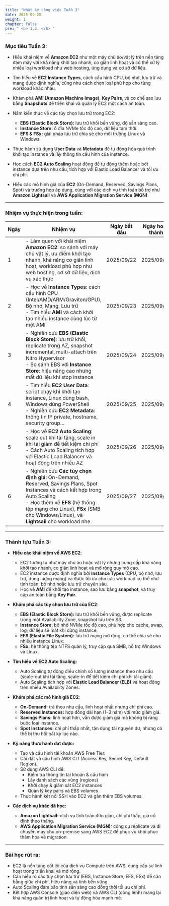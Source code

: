 ```yaml
---
title: "Nhật ký công việc Tuần 3"
date: 2025-09-28
weight: 1
chapter: false
pre: " <b> 1.3. </b> "
---
```


### Mục tiêu Tuần 3:

* Hiểu khái niệm về **Amazon EC2** như một máy chủ ảo/vật lý trên nền tảng đám mây với khả năng khởi tạo nhanh, co giãn linh hoạt và có thể xử lý nhiều loại workload như web hosting, ứng dụng và cơ sở dữ liệu.  

* Tìm hiểu về **EC2 Instance Types**, cách cấu hình CPU, bộ nhớ, lưu trữ và mạng được định nghĩa, cũng như cách chọn loại phù hợp cho từng workload khác nhau.  

* Khám phá **AMI (Amazon Machine Image)**, **Key Pairs**, và cơ chế sao lưu bằng **Snapshots** để triển khai và quản lý EC2 một cách an toàn.  

* Nắm kiến thức về các tùy chọn lưu trữ trong EC2:  
  - **EBS (Elastic Block Store):** lưu trữ khối bền vững, độ sẵn sàng cao.  
  - **Instance Store:** ổ đĩa NVMe tốc độ cao, dữ liệu tạm thời.  
  - **EFS & FSx:** giải pháp lưu trữ chia sẻ cho môi trường Linux và Windows.  

* Thực hành sử dụng **User Data** và **Metadata** để tự động hóa quá trình khởi tạo instance và lấy thông tin cấu hình của instance.  

* Học cách **EC2 Auto Scaling** hoạt động để tự động thêm hoặc bớt instance dựa trên nhu cầu, tích hợp với Elastic Load Balancer và tối ưu chi phí.  

* Hiểu các mô hình giá của **EC2** (On-Demand, Reserved, Savings Plans, Spot) và trường hợp áp dụng, cùng với các dịch vụ tính toán bổ trợ như **Amazon Lightsail** và **AWS Application Migration Service (MGN)**.  

---

### Nhiệm vụ thực hiện trong tuần:

| Ngày | Nhiệm vụ                                                                                                                                                                                                                           | Ngày bắt đầu | Ngày hoàn thành | Tài liệu tham khảo |
| --- | ---------------------------------------------------------------------------------------------------------------------------------------------------------------------------------------------------------------------------------- | ------------ | --------------- | ------------------ |
| 1   | - Làm quen với khái niệm **Amazon EC2**: so sánh với máy chủ vật lý, ưu điểm khởi tạo nhanh, khả năng co giãn linh hoạt, workload phù hợp như web hosting, cơ sở dữ liệu, dịch vụ xác thực |  2025/09/22   |  2025/09/22      | <https://000027.awsstudygroup.com/> |
| 2   | - Học về **Instance Types**: cách cấu hình CPU (Intel/AMD/ARM/Graviton/GPU), Bộ nhớ, Mạng, Lưu trữ <br> - Tìm hiểu **AMI** và cách khởi tạo nhiều instance cùng lúc từ một AMI |  2025/09/23   |  2025/09/23      | <https://000008.awsstudygroup.com/> |
| 3   | - Nghiên cứu **EBS (Elastic Block Store)**: lưu trữ khối, replicate trong AZ, snapshot incremental, multi-attach trên Nitro Hypervisor <br> - So sánh EBS với **Instance Store**: hiệu năng cao nhưng mất dữ liệu khi stop instance |  2025/09/24   |  2025/09/24      | <https://000006.awsstudygroup.com/> |
| 4   | - Tìm hiểu **EC2 User Data**: script chạy khi khởi tạo instance, Linux dùng bash, Windows dùng PowerShell <br> - Nghiên cứu **EC2 Metadata**: thông tin IP private, hostname, security group… |  2025/09/25   |  2025/09/26      | <https://000004.awsstudygroup.com/> |
| 5   | - Học về **EC2 Auto Scaling**: scale out khi tải tăng, scale in khi tải giảm để tiết kiệm chi phí <br> - Cách Auto Scaling tích hợp với Elastic Load Balancer và hoạt động trên nhiều AZ |  2025/09/26   |  2025/09/27      | <https://000045.awsstudygroup.com/> |
| 6   | - Nghiên cứu **Các tùy chọn định giá**: On-Demand, Reserved, Savings Plans, Spot Instances và cách kết hợp trong Auto Scaling <br> - Học thêm về **EFS** (hệ thống tệp mạng cho Linux), **FSx** (SMB cho Windows/Linux), và **Lightsail** cho workload nhẹ |  2025/09/27   |  2025/09/28      | <https://000046.awsstudygroup.com/> |


---

### Thành tựu Tuần 3:

* **Hiểu các khái niệm về AWS EC2**:  
  * EC2 tương tự như máy chủ ảo hoặc vật lý nhưng cung cấp khả năng khởi tạo nhanh, co giãn linh hoạt và mở rộng quy mô cao.  
  * EC2 instance được định nghĩa bởi **Instance Types** (CPU, bộ nhớ, lưu trữ, dung lượng mạng) và được tối ưu cho các workload cụ thể như tính toán, bộ nhớ hoặc lưu trữ chuyên sâu.  
  * Học về **AMI** để khởi tạo instance, sao lưu bằng **snapshot**, và truy cập an toàn bằng **Key Pair**.  

* **Khám phá các tùy chọn lưu trữ của EC2**:  
  * **EBS (Elastic Block Store):** lưu trữ khối bền vững, được replicate trong một Availability Zone, snapshot lưu trên S3.  
  * **Instance Store:** bộ nhớ NVMe tốc độ cao, phù hợp cho cache, swap, log; dữ liệu sẽ mất khi dừng instance.  
  * **EFS (Elastic File System):** lưu trữ mạng mở rộng, có thể chia sẻ cho nhiều instance Linux.  
  * **FSx:** hệ thống tệp NTFS quản lý, truy cập qua SMB, hỗ trợ Windows và Linux.  

* **Tìm hiểu về EC2 Auto Scaling:**  
  * Auto Scaling tự động điều chỉnh số lượng instance theo nhu cầu (scale-out khi tải tăng, scale-in để tiết kiệm chi phí khi tải giảm).  
  * Auto Scaling tích hợp với **Elastic Load Balancer (ELB)** và hoạt động trên nhiều Availability Zones.  

* **Khám phá các mô hình giá EC2**:  
  * **On-Demand:** trả theo nhu cầu, linh hoạt nhất nhưng chi phí cao.  
  * **Reserved Instances:** hợp đồng dài hạn (1–3 năm) với mức giảm giá.  
  * **Savings Plans:** linh hoạt hơn, vẫn được giảm giá mà không bị ràng buộc loại instance.  
  * **Spot Instances:** chi phí thấp nhất, tận dụng tài nguyên dư, nhưng có thể bị thu hồi bất kỳ lúc nào.  

* **Kỹ năng thực hành đạt được:**  
  * Tạo và cấu hình tài khoản AWS Free Tier.  
  * Cài đặt và cấu hình AWS CLI (Access Key, Secret Key, Default Region).  
  * Sử dụng AWS CLI để:  
    - Kiểm tra thông tin tài khoản & cấu hình  
    - Lấy danh sách các vùng (regions)  
    - Khởi chạy & giám sát EC2 instances  
    - Quản lý key pairs và EBS volumes  
  * Thực hành kết nối SSH vào EC2 và gắn thêm EBS volumes.  

* **Các dịch vụ khác đã học:**  
  * **Amazon Lightsail:** dịch vụ tính toán đơn giản, chi phí thấp, giá cố định theo tháng.  
  * **AWS Application Migration Service (MGN):** công cụ replicate và di chuyển máy chủ on-premise sang AWS EC2 để phục vụ khôi phục thảm họa và migration.  

---

### Bài học rút ra:

* EC2 là nền tảng cốt lõi của dịch vụ Compute trên AWS, cung cấp sự linh hoạt trong triển khai và mở rộng.  
* Cần hiểu rõ các tùy chọn lưu trữ (EBS, Instance Store, EFS, FSx) để cân bằng giữa chi phí, hiệu năng và tính bền vững.  
* Auto Scaling đảm bảo tính sẵn sàng cao đồng thời tối ưu chi phí.  
* Kết hợp AWS Console (giao diện web) và AWS CLI (dòng lệnh) mang lại khả năng quản trị linh hoạt và tự động hóa mạnh mẽ.  
